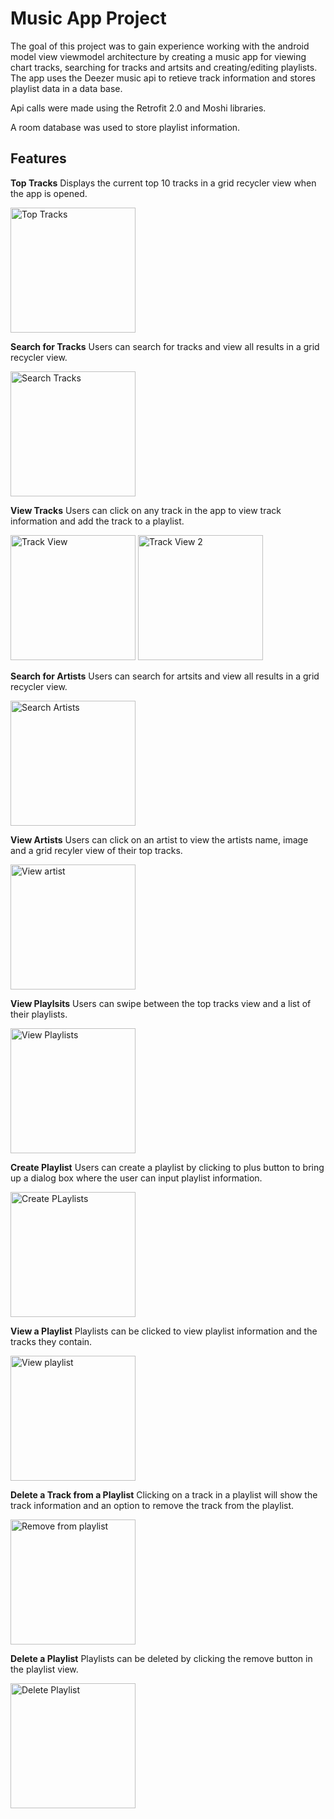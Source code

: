 # Music App Project

The goal of this project was to gain experience working with the android model view viewmodel architecture by creating a music app for viewing chart tracks, searching for tracks and artsits and creating/editing playlists. The app uses the Deezer music api to retieve track information and stores playlist data in a data base.

Api calls were made using the Retrofit 2.0 and Moshi libraries.

A room database was used to store playlist information.

## Features

**Top Tracks**
Displays the current top 10 tracks in a grid recycler view when the app is opened.

<img src="https://raw.githubusercontent.com/frazierjoe/AndroidDeezerMusicApp/master/pics/home.png" alt="Top Tracks" width="200px"/>

**Search for Tracks**
Users can search for tracks and view all results in a grid recycler view.

<img src="https://raw.githubusercontent.com/frazierjoe/AndroidDeezerMusicApp/master/pics/searchTracks.png" alt="Search Tracks" width="200px"/>

**View Tracks**
Users can click on any track in the app to view track information and add the track to a playlist.

<img src="https://raw.githubusercontent.com/frazierjoe/AndroidDeezerMusicApp/master/pics/viewTrack1.png" alt="Track View" width="200px"/>
<img src="https://raw.githubusercontent.com/frazierjoe/AndroidDeezerMusicApp/master/pics/viewTrack2.png" alt="Track View 2" width="200px"/>

**Search for Artists**
Users can search for artsits and view all results in a grid recycler view.

<img src="https://raw.githubusercontent.com/frazierjoe/AndroidDeezerMusicApp/master/pics/searchArtist.png" alt="Search Artists" width="200px"/>

**View Artists**
Users can click on an artist to view the artists name, image and a grid recyler view of their top tracks.

<img src="https://raw.githubusercontent.com/frazierjoe/AndroidDeezerMusicApp/master/pics/viewArtist.png" alt="View artist" width="200px"/>

**View Playlsits**
Users can swipe between the top tracks view and a list of their playlists.

<img src="https://raw.githubusercontent.com/frazierjoe/AndroidDeezerMusicApp/master/pics/viewPlaylists.png" alt="View Playlists" width="200px"/>

**Create Playlist**
Users can create a playlist by clicking to plus button to bring up a dialog box where the user can input playlist information.

<img src="https://raw.githubusercontent.com/frazierjoe/AndroidDeezerMusicApp/master/pics/createPlaylist.png" alt="Create PLaylists" width="200px"/>

**View a Playlist**
Playlists can be clicked to view playlist information and the tracks they contain.

<img src="https://raw.githubusercontent.com/frazierjoe/AndroidDeezerMusicApp/master/pics/viewPlaylist.png" alt="View playlist" width="200px"/>

**Delete a Track from a Playlist**
Clicking on a track in a playlist will show the track information and an option to remove the track from the playlist.

<img src="https://raw.githubusercontent.com/frazierjoe/AndroidDeezerMusicApp/master/pics/removeFromPlaylist.png" alt="Remove from playlist" width="200px"/>

**Delete a Playlist** 
Playlists can be deleted by clicking the remove button in the playlist view.

<img src="https://raw.githubusercontent.com/frazierjoe/AndroidDeezerMusicApp/master/pics/deletePlaylist.png" alt="Delete Playlist" width="200px"/>


